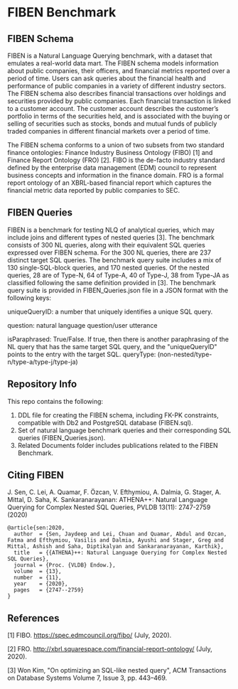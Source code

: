 # FIBEN Benchmark

## FIBEN Schema
FIBEN is a Natural Language Querying benchmark, with a dataset that emulates a real-world data mart. The FIBEN schema models information about public companies, their officers, and financial metrics reported over a period of time. Users can ask queries about the financial health and performance of public companies in a variety of different industry sectors. The FIBEN schema also describes financial transactions over holdings and securities provided by public companies. Each financial transaction is linked to a customer account. The customer account describes the customer’s portfolio in terms of the securities held, and is associated with the buying or selling of securities such as stocks, bonds and mutual funds of publicly traded companies in different financial markets over a period of time. 

The FIBEN schema conforms to a union of two subsets from two standard finance ontologies: Finance Industry Business Ontology (FIBO) [1] and Finance Report Ontology (FRO) [2]. FIBO is the de-facto industry standard defined by the enterprise data management (EDM) council to represent business concepts and information in the finance domain. FRO is a formal report ontology of an XBRL-based financial report which captures the financial metric data reported by public companies to SEC. 

## FIBEN Queries
FIBEN is a benchmark for testing NLQ of analytical queries, which may include joins and different types of nested queries [3]. The benchmark consists of 300 NL queries, along with their equivalent SQL queries expressed over FIBEN schema. For the 300 NL queries, there are 237 distinct target SQL queries. The benchmark query suite includes a mix of 130 single-SQL-block queries, and 170 nested queries. Of the nested queries, 28 are of Type-N, 64 of Type-A, 40 of Type-J, 38 from Type-JA as classified following the same definition provided in [3]. The benchmark query suite is provided in FIBEN_Queries.json file in a JSON format with the following keys:

uniqueQueryID: a number that uniquely identifies a unique SQL query.

question: natural language question/user utterance

isParaphrased: True/False. If true, then there is another paraphrasing of the NL query that has the same target SQL query, and the  "uniqueQueryID" points to the entry with the target SQL.
queryType: (non-nested/type-n/type-a/type-j/type-ja)

## Repository Info
This repo contains the following:
1. DDL file for creating the FIBEN schema, including FK-PK constraints, compatible with Db2 and PostgreSQL database (FIBEN.sql).
2. Set of natural language benchmark queries and their corresponding SQL queries (FIBEN_Queries.json).
3. Related Documents folder includes publications related to the FIBEN Benchmark.

## Citing FIBEN
J. Sen, C. Lei, A. Quamar, F. Özcan, V. Efthymiou, A. Dalmia, G. Stager, A. Mittal, D. Saha, K. Sankaranarayanan: ATHENA++: Natural Language Querying for Complex Nested SQL Queries, PVLDB 13(11): 2747-2759 (2020)

```
@article{sen:2020,
  author  = {Sen, Jaydeep and Lei, Chuan and Quamar, Abdul and Ozcan, Fatma and Efthymiou, Vasilis and Dalmia, Ayushi and Stager, Greg and Mittal, Ashish and Saha, Diptikalyan and Sankaranarayanan, Karthik},
  title   = {{ATHENA}++: Natural Language Querying for Complex Nested SQL Queries},
  journal = {Proc. {VLDB} Endow.},
  volume  = {13},
  number  = {11},
  year    = {2020},
  pages   = {2747--2759}
} 
```

## References

[1] FIBO. https://spec.edmcouncil.org/fibo/ (July, 2020).

[2] FRO. http://xbrl.squarespace.com/financial-report-ontology/ (July, 2020).

[3] Won Kim, "On optimizing an SQL-like nested query", ACM Transactions on Database Systems Volume 7, Issue 3, pp. 443–469.

